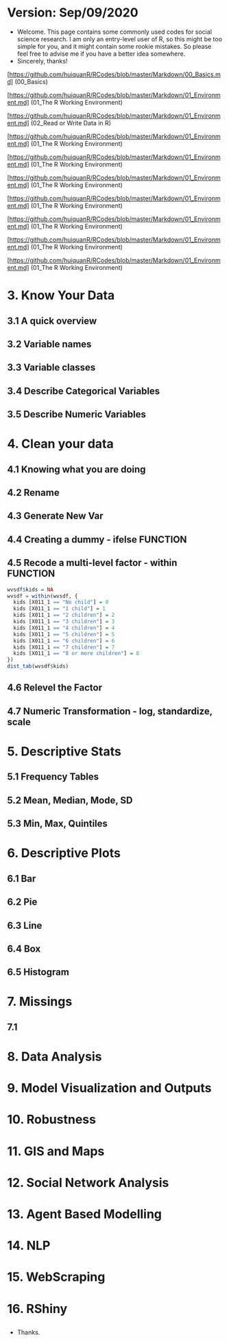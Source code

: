 # Version: Sep/09/2020

- Welcome. This page contains some commonly used codes for social science research. I am only an entry-level user of R, so this might be too simple for you, and it might contain some rookie mistakes. So please feel free to advise me if you have a better idea somewhere. 
- Sincerely, thanks!

[https://github.com/huiquanR/RCodes/blob/master/Markdown/00_Basics.md] (00_Basics)

[https://github.com/huiquanR/RCodes/blob/master/Markdown/01_Environment.md] (01_The R Working Environment)

[https://github.com/huiquanR/RCodes/blob/master/Markdown/01_Environment.md] (02_Read or Write Data in R)

[https://github.com/huiquanR/RCodes/blob/master/Markdown/01_Environment.md] (01_The R Working Environment)

[https://github.com/huiquanR/RCodes/blob/master/Markdown/01_Environment.md] (01_The R Working Environment)

[https://github.com/huiquanR/RCodes/blob/master/Markdown/01_Environment.md] (01_The R Working Environment)

[https://github.com/huiquanR/RCodes/blob/master/Markdown/01_Environment.md] (01_The R Working Environment)

[https://github.com/huiquanR/RCodes/blob/master/Markdown/01_Environment.md] (01_The R Working Environment)

[https://github.com/huiquanR/RCodes/blob/master/Markdown/01_Environment.md] (01_The R Working Environment)

[https://github.com/huiquanR/RCodes/blob/master/Markdown/01_Environment.md] (01_The R Working Environment)


# 3. Know Your Data
## 3.1 A quick overview
## 3.2 Variable names
## 3.3 Variable classes
## 3.4 Describe Categorical Variables
## 3.5 Describe Numeric Variables

# 4. Clean your data
## 4.1 Knowing what you are doing
## 4.2 Rename
## 4.3 Generate New Var
## 4.4 Creating a dummy - ifelse FUNCTION
## 4.5 Recode a multi-level factor - within FUNCTION

```R
wvsdf$kids = NA
wvsdf = within(wvsdf, {
  kids [X011_1 == "No child"] = 0
  kids [X011_1 == "1 child"] = 1
  kids [X011_1 == "2 children"] = 2
  kids [X011_1 == "3 children"] = 3
  kids [X011_1 == "4 children"] = 4
  kids [X011_1 == "5 children"] = 5
  kids [X011_1 == "6 children"] = 6
  kids [X011_1 == "7 children"] = 7
  kids [X011_1 == "8 or more children"] = 8
})
dist_tab(wvsdf$kids)
```

## 4.6 Relevel the Factor
## 4.7 Numeric Transformation - log, standardize, scale

# 5. Descriptive Stats
## 5.1 Frequency Tables
## 5.2 Mean, Median, Mode, SD
## 5.3 Min, Max, Quintiles

# 6. Descriptive Plots
## 6.1 Bar
## 6.2 Pie
## 6.3 Line
## 6.4 Box
## 6.5 Histogram

# 7. Missings
## 7.1

# 8. Data Analysis
##

# 9. Model Visualization and Outputs
##

# 10. Robustness
##

# 11. GIS and Maps
##

# 12. Social Network Analysis
##

# 13. Agent Based Modelling
##

# 14. NLP
##

# 15. WebScraping
##

# 16. RShiny
##


- Thanks.
